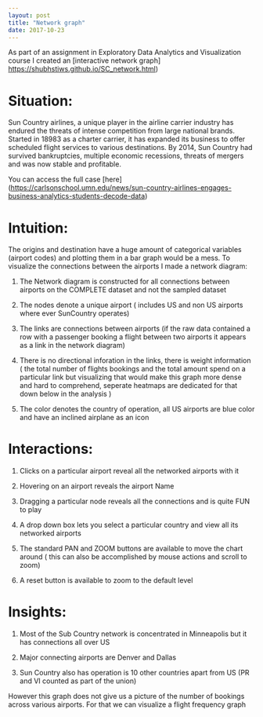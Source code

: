 ```yaml
---
layout: post
title: "Network graph"
date: 2017-10-23
---
```


As part of an assignment in Exploratory Data Analytics and Visualization course I created an [interactive network graph] https://shubhstiws.github.io/SC_network.html)

# Situation:

Sun Country airlines, a unique player in the airline carrier industry has endured the threats of intense competition from large national brands. Started in 18983 as a charter carrier, it has expanded its business to offer scheduled flight services to various destinations. By 2014, Sun Country had survived bankruptcies, multiple economic recessions, threats of mergers and was now stable and profitable.

You can access the full case [here] (https://carlsonschool.umn.edu/news/sun-country-airlines-engages-business-analytics-students-decode-data)

# Intuition:

The origins and destination have a huge amount of categorical variables (airport codes) and plotting them in a bar graph would be a mess. To visualize the connections between the airports I made a network diagram:

1. The Network diagram is constructed for all connections between airports on the COMPLETE dataset and not the sampled dataset

2. The nodes denote a unique airport ( includes US and non US airports where ever SunCountry operates)

3. The links are connections between airports (if the raw data contained a row with a passenger booking a flight between two airports it appears as a link in the network diagram)

4. There is no directional inforation in the links, there is weight information ( the total number of flights bookings and the total amount spend on a particular link but visualizing that would make this graph more dense and hard to comprehend, seperate heatmaps are dedicated for that down below in the analysis )

5. The color denotes the country of operation, all US airports are blue color and have an inclined airplane as an icon

# Interactions:

1. Clicks on a particular airport reveal all the networked airports with it

2. Hovering on an airport reveals the airport Name

3. Dragging a particular node reveals all the connections and is quite FUN to play

4. A drop down box lets you select a particular country and view all its networked airports

5. The standard PAN and ZOOM buttons are available to move the chart around ( this can also be accomplished by mouse actions and scroll to zoom)

6. A reset button is available to zoom to the default level

# Insights:

1. Most of the Sub Country network is concentrated in Minneapolis but it has connections all over US

2. Major connecting airports are Denver and Dallas

3. Sun Country also has operation is 10 other countries apart from US (PR and VI counted as part of the union)

However this graph does not give us a picture of the number of bookings across various airports. For that we can visualize a flight frequency graph
